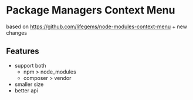 # Package Managers Context Menu

based on https://github.com/lifegems/node-modules-context-menu + new changes

## Features

- support both
    - npm > node_modules
    - composer > vendor
- smaller size
- better api
